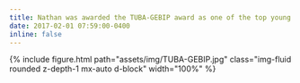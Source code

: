 ```yaml
---
title: Nathan was awarded the TUBA-GEBIP award as one of the top young scientists in Turkey
date: 2017-02-01 07:59:00-0400
inline: false
---
```


{% include figure.html path="assets/img/TUBA-GEBIP.jpg" class="img-fluid rounded z-depth-1 mx-auto d-block" width="100%" %}
